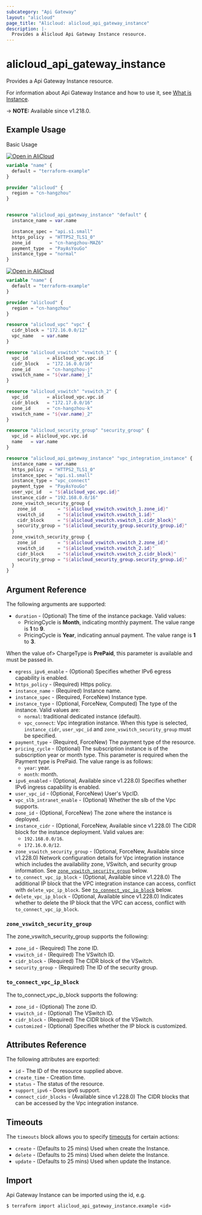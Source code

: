 ```yaml
---
subcategory: "Api Gateway"
layout: "alicloud"
page_title: "Alicloud: alicloud_api_gateway_instance"
description: |-
  Provides a Alicloud Api Gateway Instance resource.
---
```


# alicloud_api_gateway_instance

Provides a Api Gateway Instance resource. 

For information about Api Gateway Instance and how to use it, see [What is Instance](https://www.alibabacloud.com/help/en/api-gateway/product-overview/dedicated-instances).

-> **NOTE:** Available since v1.218.0.

## Example Usage

Basic Usage

<div style="display: block;margin-bottom: 40px;"><div class="oics-button" style="float: right;position: absolute;margin-bottom: 10px;">
  <a href="https://api.aliyun.com/api-tools/terraform?resource=alicloud_api_gateway_instance&exampleId=d73215ff-a60f-46bb-9711-20b8002b1ac5eca8eb10&activeTab=example&spm=docs.r.api_gateway_instance.0.d73215ffa6&intl_lang=EN_US" target="_blank">
    <img alt="Open in AliCloud" src="https://img.alicdn.com/imgextra/i1/O1CN01hjjqXv1uYUlY56FyX_!!6000000006049-55-tps-254-36.svg" style="max-height: 44px; max-width: 100%;">
  </a>
</div></div>

```terraform
variable "name" {
  default = "terraform-example"
}

provider "alicloud" {
  region = "cn-hangzhou"
}


resource "alicloud_api_gateway_instance" "default" {
  instance_name = var.name

  instance_spec = "api.s1.small"
  https_policy  = "HTTPS2_TLS1_0"
  zone_id       = "cn-hangzhou-MAZ6"
  payment_type  = "PayAsYouGo"
  instance_type = "normal"
}
```

<div style="display: block;margin-bottom: 40px;"><div class="oics-button" style="float: right;position: absolute;margin-bottom: 10px;">
  <a href="https://api.aliyun.com/api-tools/terraform?resource=alicloud_api_gateway_instance&exampleId=b55231b7-f84e-02e5-dbf2-c607bc0320bfe86d5c11&activeTab=example&spm=docs.r.api_gateway_instance.1.b55231b7f8&intl_lang=EN_US" target="_blank">
    <img alt="Open in AliCloud" src="https://img.alicdn.com/imgextra/i1/O1CN01hjjqXv1uYUlY56FyX_!!6000000006049-55-tps-254-36.svg" style="max-height: 44px; max-width: 100%;">
  </a>
</div></div>

```terraform
variable "name" {
  default = "terraform-example"
}

provider "alicloud" {
  region = "cn-hangzhou"
}

resource "alicloud_vpc" "vpc" {
  cidr_block = "172.16.0.0/12"
  vpc_name   = var.name
}

resource "alicloud_vswitch" "vswitch_1" {
  vpc_id       = alicloud_vpc.vpc.id
  cidr_block   = "172.16.0.0/16"
  zone_id      = "cn-hangzhou-j"
  vswitch_name = "${var.name}_1"
}

resource "alicloud_vswitch" "vswitch_2" {
  vpc_id       = alicloud_vpc.vpc.id
  cidr_block   = "172.17.0.0/16"
  zone_id      = "cn-hangzhou-k"
  vswitch_name = "${var.name}_2"
}

resource "alicloud_security_group" "security_group" {
  vpc_id = alicloud_vpc.vpc.id
  name   = var.name
}

resource "alicloud_api_gateway_instance" "vpc_integration_instance" {
  instance_name = var.name
  https_policy  = "HTTPS2_TLS1_0"
  instance_spec = "api.s1.small"
  instance_type = "vpc_connect"
  payment_type  = "PayAsYouGo"
  user_vpc_id   = "${alicloud_vpc.vpc.id}"
  instance_cidr = "192.168.0.0/16"
  zone_vswitch_security_group {
    zone_id        = "${alicloud_vswitch.vswitch_1.zone_id}"
    vswitch_id     = "${alicloud_vswitch.vswitch_1.id}"
    cidr_block     = "${alicloud_vswitch.vswitch_1.cidr_block}"
    security_group = "${alicloud_security_group.security_group.id}"
  }
  zone_vswitch_security_group {
    zone_id        = "${alicloud_vswitch.vswitch_2.zone_id}"
    vswitch_id     = "${alicloud_vswitch.vswitch_2.id}"
    cidr_block     = "${alicloud_vswitch.vswitch_2.cidr_block}"
    security_group = "${alicloud_security_group.security_group.id}"
  }
}
```

## Argument Reference

The following arguments are supported:
* `duration` - (Optional) The time of the instance package. Valid values:
  - PricingCycle is **Month**, indicating monthly payment. The value range is **1** to **9**.
  - PricingCycle is **Year**, indicating annual payment. The value range is **1** to **3**.

When the value of> ChargeType is **PrePaid**, this parameter is available and must be passed in.
* `egress_ipv6_enable` - (Optional) Specifies whether IPv6 egress capability is enabled.
* `https_policy` - (Required) Https policy.
* `instance_name` - (Required) Instance name.
* `instance_spec` - (Required, ForceNew) Instance type.
* `instance_type` - (Optional, ForceNew, Computed) The type of the instance. Valid values are:
  - `normal`: traditional dedicated instance (default).
  - `vpc_connect`: Vpc integration instance. When this type is selected, `instance_cidr`, `user_vpc_id` and `zone_vswitch_security_group` must be specified.
* `payment_type` - (Required, ForceNew) The payment type of the resource.
* `pricing_cycle` - (Optional) The subscription instance is of the subscription year or month type. This parameter is required when the Payment type is PrePaid. The value range is as follows:
  - `year`: year.
  - `month`: month.
* `ipv6_enabled` - (Optional, Available since v1.228.0) Specifies whether IPv6 ingress capability is enabled.
* `user_vpc_id` - (Optional, ForceNew) User's VpcID.
* `vpc_slb_intranet_enable` - (Optional) Whether the slb of the Vpc supports.
* `zone_id` - (Optional, ForceNew) The zone where the instance is deployed.
* `instance_cidr` - (Optional, ForceNew, Available since v1.228.0) The CIDR block for the instance deployment. Valid values are:
  - `192.168.0.0/16`.
  - `172.16.0.0/12`.
* `zone_vswitch_security_group` - (Optional, ForceNew, Available since v1.228.0) Network configuration details for Vpc integration instance which includes the availability zone, VSwitch, and security group information. See [`zone_vswitch_security_group`](#zone_vswitch_security_group) below.
* `to_connect_vpc_ip_block` - (Optional, Available since v1.228.0) The additional IP block that the VPC integration instance can access, conflict with `delete_vpc_ip_block`. See [`to_connect_vpc_ip_block`](#to_connect_vpc_ip_block) below.
* `delete_vpc_ip_block` - (Optional, Available since v1.228.0) Indicates whether to delete the IP block that the VPC can access, conflict with `to_connect_vpc_ip_block`.

### `zone_vswitch_security_group`

The zone_vswitch_security_group supports the following:
* `zone_id` - (Required) The zone ID.
* `vswitch_id` - (Required) The VSwitch ID.
* `cidr_block` - (Required) The CIDR block of the VSwitch.
* `security_group` - (Required) The ID of the security group.

### `to_connect_vpc_ip_block`

The to_connect_vpc_ip_block supports the following:

* `zone_id` - (Optional) The zone ID.
* `vswitch_id` - (Optional) The VSwitch ID.
* `cidr_block` - (Required) The CIDR block of the VSwitch.
* `customized` - (Optional) Specifies whether the IP block is customized.

## Attributes Reference

The following attributes are exported:
* `id` - The ID of the resource supplied above.
* `create_time` - Creation time.
* `status` - The status of the resource.
* `support_ipv6` - Does ipv6 support.
* `connect_cidr_blocks` - (Available since v1.228.0) The CIDR blocks that can be accessed by the Vpc integration instance.

## Timeouts

The `timeouts` block allows you to specify [timeouts](https://www.terraform.io/docs/configuration-0-11/resources.html#timeouts) for certain actions:
* `create` - (Defaults to 25 mins) Used when create the Instance.
* `delete` - (Defaults to 25 mins) Used when delete the Instance.
* `update` - (Defaults to 25 mins) Used when update the Instance.

## Import

Api Gateway Instance can be imported using the id, e.g.

```shell
$ terraform import alicloud_api_gateway_instance.example <id>
```
